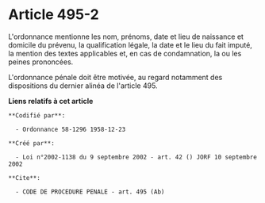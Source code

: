 # Article 495-2

L'ordonnance mentionne les nom, prénoms, date et lieu de naissance et domicile du prévenu, la qualification légale, la date
et le lieu du fait imputé, la mention des textes applicables et, en cas de condamnation, la ou les peines prononcées.

L'ordonnance pénale doit être motivée, au regard notamment des dispositions du dernier alinéa de l'article 495.

**Liens relatifs à cet article**

	**Codifié par**:

	  - Ordonnance 58-1296 1958-12-23

	**Créé par**:

	  - Loi n°2002-1138 du 9 septembre 2002 - art. 42 () JORF 10 septembre 2002

	**Cite**:

	  - CODE DE PROCEDURE PENALE - art. 495 (Ab)

